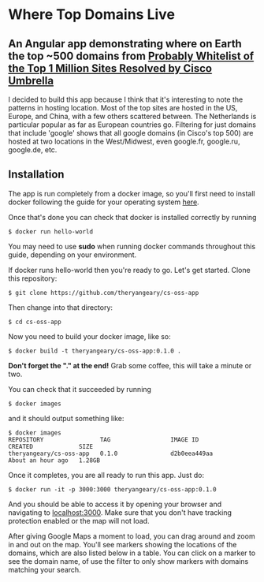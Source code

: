 # Where Top Domains Live
## An Angular app demonstrating where on Earth the top ~500 domains from [Probably Whitelist of the Top 1 Million Sites Resolved by Cisco Umbrella](https://s3-us-west-1.amazonaws.com/umbrella-static/index.html)
I decided to build this app because I think that it's interesting to note the patterns in hosting location. Most of the top sites are hosted in the US, Europe, and China, with a few others scattered between. The Netherlands is particular popular as far as European countries go. Filtering for just domains that include 'google' shows that all google domains (in Cisco's top 500) are hosted at two locations in the West/Midwest, even google.fr, google.ru, google.de, etc.
## Installation
The app is run completely from a docker image, so you'll first need to install docker following the guide for your operating system [here](https://docs.docker.com/install/).

Once that's done you can check that docker is installed correctly by running
```
$ docker run hello-world
```
You may need to use **sudo** when running docker commands throughout this guide, depending on your environment.

If docker runs hello-world then you're ready to go. Let's get started. Clone this repository:
```
$ git clone https://github.com/theryangeary/cs-oss-app
```

Then change into that directory:
```
$ cd cs-oss-app
```

Now you need to build your docker image, like so:
```
$ docker build -t theryangeary/cs-oss-app:0.1.0 .
```
**Don't forget the "." at the end!**
Grab some coffee, this will take a minute or two.

You can check that it succeeded by running
```
$ docker images
```
and it should output something like:
```
$ docker images
REPOSITORY                TAG                 IMAGE ID            CREATED             SIZE
theryangeary/cs-oss-app   0.1.0               d2b0eea449aa        About an hour ago   1.28GB
```
Once it completes, you are all ready to run this app. Just do:
```
$ docker run -it -p 3000:3000 theryangeary/cs-oss-app:0.1.0
```
And you should be able to access it by opening your browser and navigating to [localhost:3000](http://localhost:3000). Make sure that you don't have tracking protection enabled or the map will not load. 

After giving Google Maps a moment to load, you can drag around and zoom in and out on the map. You'll see markers showing the locations of the domains, which are also listed below in a table. You can click on a marker to see the domain name, of use the filter to only show markers with domains matching your search.
